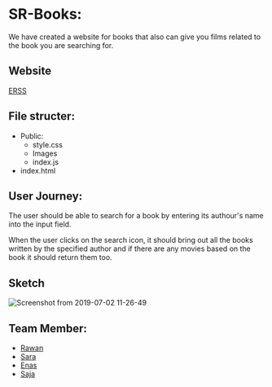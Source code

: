 # SR-Books:

We have created a website for books that also can give you films related to the
book you are searching for.

## Website
[ERSS](https://fack2.github.io/SR-Books/)

## File structer:

- Public:
  - style.css
  - Images
  - index.js
- index.html

## User Journey:

The user should be able to search for a book by entering its authour's name into
the input field.

When the user clicks on the search icon, it should bring out all the books
written by the specified author and if there are any movies based on the book it
should return them too.

## Sketch
![Screenshot from 2019-07-02 11-26-49](https://user-images.githubusercontent.com/47992412/60499527-4ca4ca00-9cc1-11e9-9ec5-76b0cbfffee4.png)



## Team Member:
- [Rawan](https://github.com/95Rawan)
- [Sara](https://github.com/sara219)
- [Enas](https://github.com/enasmtour)
- [Saja](https://github.com/SajaLahaleeh)
